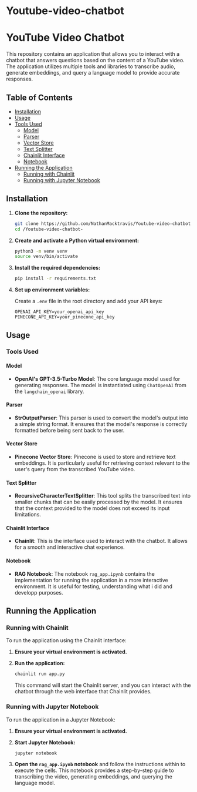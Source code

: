 # Youtube-video-chatbot
# YouTube Video Chatbot

This repository contains an application that allows you to interact with a chatbot that answers questions based on the content of a YouTube video. The application utilizes multiple tools and libraries to transcribe audio, generate embeddings, and query a language model to provide accurate responses.

## Table of Contents

- [Installation](#installation)
- [Usage](#usage)
- [Tools Used](#tools-used)
  - [Model](#model)
  - [Parser](#parser)
  - [Vector Store](#vector-store)
  - [Text Splitter](#text-splitter)
  - [Chainlit Interface](#chainlit-interface)
  - [Notebook](#notebook)
- [Running the Application](#running-the-application)
  - [Running with Chainlit](#running-with-chainlit)
  - [Running with Jupyter Notebook](#running-with-jupyter-notebook)


## Installation

1. **Clone the repository:**

   ```sh
   git clone https://github.com/NathanMacktravis/Youtube-video-chatbot-
   cd /Youtube-video-chatbot-
   ```

2. **Create and activate a Python virtual environment:**

   ```sh
   python3 -m venv venv
   source venv/bin/activate
   ```

3. **Install the required dependencies:**

   ```sh
   pip install -r requirements.txt
   ```

4. **Set up environment variables:**

   Create a `.env` file in the root directory and add your API keys:

   ```
   OPENAI_API_KEY=your_openai_api_key
   PINECONE_API_KEY=your_pinecone_api_key
   ```

## Usage

### Tools Used

#### Model

- **OpenAI's GPT-3.5-Turbo Model**: The core language model used for generating responses. The model is instantiated using `ChatOpenAI` from the `langchain_openai` library.

#### Parser

- **StrOutputParser**: This parser is used to convert the model's output into a simple string format. It ensures that the model's response is correctly formatted before being sent back to the user.

#### Vector Store

- **Pinecone Vector Store**: Pinecone is used to store and retrieve text embeddings. It is particularly useful for retrieving context relevant to the user's query from the transcribed YouTube video.

#### Text Splitter

- **RecursiveCharacterTextSplitter**: This tool splits the transcribed text into smaller chunks that can be easily processed by the model. It ensures that the context provided to the model does not exceed its input limitations.

#### Chainlit Interface

- **Chainlit**: This is the interface used to interact with the chatbot. It allows for a smooth and interactive chat experience.

#### Notebook

- **RAG Notebook**: The notebook `rag_app.ipynb` contains the implementation for running the application in a more interactive environment. It is useful for testing, understanding what i did and developp purposes.

## Running the Application

### Running with Chainlit

To run the application using the Chainlit interface:

1. **Ensure your virtual environment is activated.**
2. **Run the application:**

   ```sh
   chainlit run app.py
   ```

   This command will start the Chainlit server, and you can interact with the chatbot through the web interface that Chainlit provides.

### Running with Jupyter Notebook

To run the application in a Jupyter Notebook:

1. **Ensure your virtual environment is activated.**
2. **Start Jupyter Notebook:**

   ```sh
   jupyter notebook
   ```

3. **Open the `rag_app.ipynb` notebook** and follow the instructions within to execute the cells. This notebook provides a step-by-step guide to transcribing the video, generating embeddings, and querying the language model.

